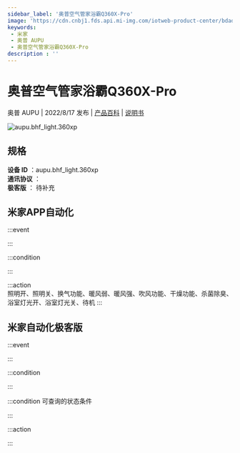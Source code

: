```yaml
---
sidebar_label: '奥普空气管家浴霸Q360X-Pro'
image: 'https://cdn.cnbj1.fds.api.mi-img.com/iotweb-product-center/bdadcf553a988549b9ab8f276858b9fa_1659928831145.png?GalaxyAccessKeyId=AKVGLQWBOVIRQ3XLEW&Expires=9223372036854775807&Signature=3dQgwosfe0VBfFHTVTdNtW+XDs0='
keywords: 
 - 米家
 - 奥普 AUPU
 - 奥普空气管家浴霸Q360X-Pro
description : ''
---
```

# 奥普空气管家浴霸Q360X-Pro

奥普 AUPU | 2022/8/17 发布 | [产品百科](https://home.mi.com/webapp/content/baike/product/index.html?model=aupu.bhf_light.360xp/) | [说明书](https://home.mi.com/views/introduction.html?model=aupu.bhf_light.360xp&region=cn)

![aupu.bhf_light.360xp](https://cdn.cnbj1.fds.api.mi-img.com/iotweb-product-center/bdadcf553a988549b9ab8f276858b9fa_1659928831145.png?GalaxyAccessKeyId=AKVGLQWBOVIRQ3XLEW&Expires=9223372036854775807&Signature=3dQgwosfe0VBfFHTVTdNtW+XDs0=)

## 规格  
> 
**设备 ID** ：aupu.bhf_light.360xp  
**通讯协议** ：  
**极客版**  ： 待补充 


## 米家APP自动化  

:::event  

:::

:::condition  

:::

:::action   
照明开、照明关、换气功能、暖风弱、暖风强、吹风功能、干燥功能、杀菌除臭、浴室灯光开、浴室灯光关、待机
:::

## 米家自动化极客版  

:::event  

:::

:::condition  

:::

:::condition 可查询的状态条件  

:::

:::action  

:::

        
